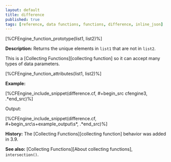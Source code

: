 ```yaml
---
layout: default
title: difference
published: true
tags: [reference, data functions, functions, difference, inline_json]
---
```


[%CFEngine_function_prototype(list1, list2)%]

**Description:** Returns the unique elements in `list1` that are not in 
`list2`.

This is a [Collecting Functions][collecting function] so it can accept many types of data parameters.

[%CFEngine_function_attributes(list1, list2)%]

**Example:**

[%CFEngine_include_snippet(difference.cf, #\+begin_src cfengine3, .*end_src)%]

Output:

[%CFEngine_include_snippet(difference.cf, #\+begin_src\s+example_output\s*, .*end_src)%]

**History:** The [Collecting Functions][collecting function] behavior was added in 3.9.

**See also:** [Collecting Functions][About collecting functions], `intersection()`.
